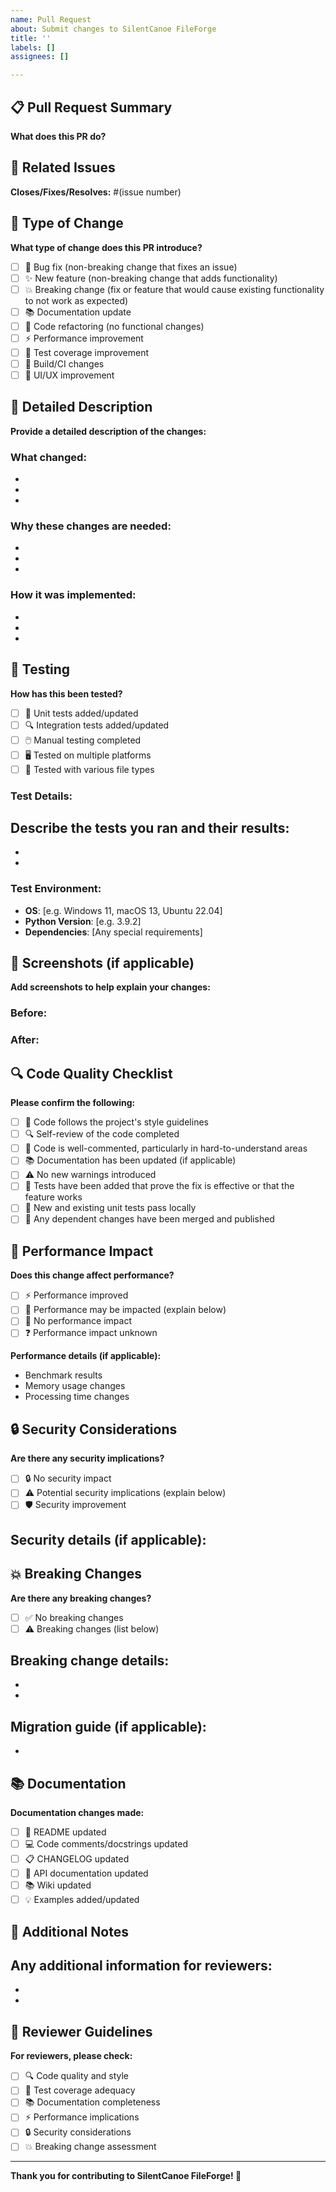 ```yaml
---
name: Pull Request
about: Submit changes to SilentCanoe FileForge
title: ''
labels: []
assignees: []

---
```


## 📋 Pull Request Summary
**What does this PR do?**

## 🔗 Related Issues
**Closes/Fixes/Resolves:** #(issue number)

## 🔄 Type of Change
**What type of change does this PR introduce?**
- [ ] 🐛 Bug fix (non-breaking change that fixes an issue)
- [ ] ✨ New feature (non-breaking change that adds functionality)
- [ ] 💥 Breaking change (fix or feature that would cause existing functionality to not work as expected)
- [ ] 📚 Documentation update
- [ ] 🔧 Code refactoring (no functional changes)
- [ ] ⚡ Performance improvement
- [ ] 🧪 Test coverage improvement
- [ ] 🔨 Build/CI changes
- [ ] 🎨 UI/UX improvement

## 📝 Detailed Description
**Provide a detailed description of the changes:**

### What changed:
- 
- 
- 

### Why these changes are needed:
- 
- 
- 

### How it was implemented:
- 
- 
- 

## 🧪 Testing
**How has this been tested?**
- [ ] 🧪 Unit tests added/updated
- [ ] 🔍 Integration tests added/updated
- [ ] 🖱️ Manual testing completed
- [ ] 🖥️ Tested on multiple platforms
- [ ] 📁 Tested with various file types

### Test Details:
**Describe the tests you ran and their results:**
- 
- 
- 

### Test Environment:
- **OS**: [e.g. Windows 11, macOS 13, Ubuntu 22.04]
- **Python Version**: [e.g. 3.9.2]
- **Dependencies**: [Any special requirements]

## 📸 Screenshots (if applicable)
**Add screenshots to help explain your changes:**

### Before:
<!-- Screenshot or description of the previous behavior -->

### After:
<!-- Screenshot or description of the new behavior -->

## 🔍 Code Quality Checklist
**Please confirm the following:**
- [ ] 📏 Code follows the project's style guidelines
- [ ] 🔍 Self-review of the code completed
- [ ] 💬 Code is well-commented, particularly in hard-to-understand areas
- [ ] 📚 Documentation has been updated (if applicable)
- [ ] ⚠️ No new warnings introduced
- [ ] 🧪 Tests have been added that prove the fix is effective or that the feature works
- [ ] 🏃 New and existing unit tests pass locally
- [ ] 🔗 Any dependent changes have been merged and published

## 🚀 Performance Impact
**Does this change affect performance?**
- [ ] ⚡ Performance improved
- [ ] 🐌 Performance may be impacted (explain below)
- [ ] 🔄 No performance impact
- [ ] ❓ Performance impact unknown

**Performance details (if applicable):**
- Benchmark results
- Memory usage changes
- Processing time changes

## 🔒 Security Considerations
**Are there any security implications?**
- [ ] 🔒 No security impact
- [ ] ⚠️ Potential security implications (explain below)
- [ ] 🛡️ Security improvement

**Security details (if applicable):**
- 

## 💥 Breaking Changes
**Are there any breaking changes?**
- [ ] ✅ No breaking changes
- [ ] ⚠️ Breaking changes (list below)

**Breaking change details:**
- 
- 
- 

**Migration guide (if applicable):**
- 
- 

## 📚 Documentation
**Documentation changes made:**
- [ ] 📖 README updated
- [ ] 💻 Code comments/docstrings updated
- [ ] 📋 CHANGELOG updated
- [ ] 🔧 API documentation updated
- [ ] 📚 Wiki updated
- [ ] 💡 Examples added/updated

## 🤝 Additional Notes
**Any additional information for reviewers:**
- 
- 
- 

## 👀 Reviewer Guidelines
**For reviewers, please check:**
- [ ] 🔍 Code quality and style
- [ ] 🧪 Test coverage adequacy
- [ ] 📚 Documentation completeness
- [ ] ⚡ Performance implications
- [ ] 🔒 Security considerations
- [ ] 💥 Breaking change assessment

---

**Thank you for contributing to SilentCanoe FileForge! 🚀**
